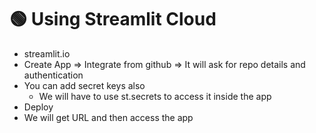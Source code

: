 # 🟢 Using Streamlit Cloud

* streamlit.io
* Create App ⇒ Integrate from github ⇒ It will ask for repo details and authentication
* You can add secret keys also
  * We will have to use st.secrets to access it inside the app
* Deploy
* We will get URL and then access the app
